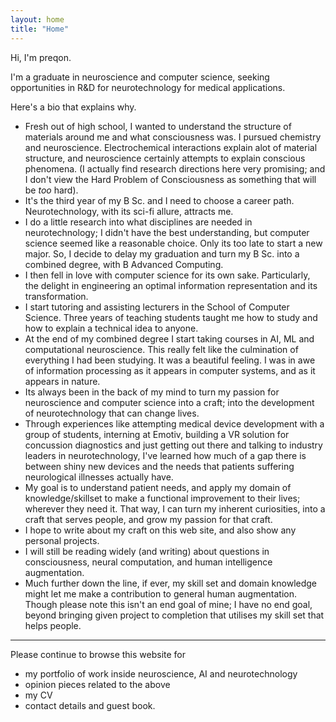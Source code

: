 ```yaml
---
layout: home
title: "Home"
---
```


Hi, I'm preqon. 

I'm a graduate in neuroscience and computer science, seeking opportunities
in R&D for neurotechnology for medical applications.

Here's a bio that explains why.

- Fresh out of high school, I wanted to understand the structure of materials
around me and what consciousness was. I pursued chemistry and neuroscience. 
Electrochemical interactions explain alot of material structure, and neuroscience
certainly attempts to explain conscious phenomena. (I actually find research
directions here very promising; and I don't view the Hard Problem of 
Consciousness as something that will be *too* hard).   
- It's the third year of my B Sc. and I need to choose a career path.
Neurotechnology, with its sci-fi allure, attracts me.
- I do a little research into what disciplines are needed in neurotechnology;
I didn't have the best understanding, but computer science seemed like a
reasonable choice. Only its too late to start a new major. So, I decide to
delay my graduation and turn my B Sc. into a combined degree, with B Advanced
Computing.
- I then fell in love with computer science for its own sake. Particularly,
the delight in engineering an optimal information representation and its
transformation.
- I start tutoring and assisting lecturers in the School of Computer Science.
Three years of teaching students taught me how to study and how to explain a
technical idea to anyone.
- At the end of my combined degree I start taking courses in AI, ML and
computational neuroscience. This really felt like the culmination of everything
I had been studying. It was a beautiful feeling. I was in awe of information
processing as it appears in computer systems, and as it appears in nature.
- Its always been in the back of my mind to turn my passion for neuroscience
and computer science into a craft; into the development of neurotechnology that
can change lives.
- Through experiences like attempting medical device development with a group of
students, interning at Emotiv, building a VR solution for concussion diagnostics
and just getting out there and talking to industry leaders in neurotechnology,
I've learned how much of a gap there is between shiny new devices and the needs
that patients suffering neurological illnesses actually have.
- My goal is to understand patient needs, and apply my domain of 
knowledge/skillset to make a functional improvement to their lives; wherever
they need it. That way, I can turn my inherent curiosities, into a craft that
serves people, and grow my passion for that craft.
- I hope to write about my craft on this web site, and also show any personal
projects.
- I will still be reading widely (and writing) about questions 
in consciousness, neural computation, and human intelligence augmentation.
- Much further down the line, if ever, my skill set and domain knowledge
might let me make a contribution to general human augmentation. Though please
note this isn't an end goal of mine; I have no end goal, beyond bringing 
given project to completion that utilises my skill set that helps people. 

--- 

Please continue to browse this website for 

- my portfolio of work inside neuroscience, AI and neurotechnology
- opinion pieces related to the above
- my CV
- contact details and guest book.
